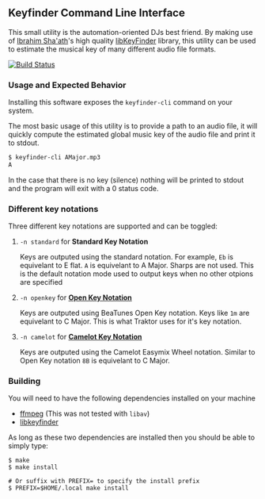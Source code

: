 ## Keyfinder Command Line Interface

This small utility is the automation-oriented DJs best friend. By making use of
[Ibrahim Sha'ath](http://www.ibrahimshaath.co.uk/)'s high quality
[libKeyFinder](https://github.com/ibsh/libKeyFinder/) library, this utility can
be used to estimate the musical key of many different audio file formats.

[![Build Status](https://github.com/evanpurkhiser/keyfinder-cli/workflows/build/badge.svg)](https://github.com/evanpurkhiser/keyfinder-cli/actions?query=workflow%3Abuild)

### Usage and Expected Behavior

Installing this software exposes the `keyfinder-cli` command on your system.

The most basic usage of this utility is to provide a path to an audio file, it
will quickly compute the estimated global music key of the audio file and print
it to stdout.

```sh
$ keyfinder-cli AMajor.mp3
A
```

In the case that there is no key (silence) nothing will be printed to stdout
and the program will exit with a 0 status code.

### Different key notations

Three different key notations are supported and can be toggled:

1.  `-n standard` for **Standard Key Notation**

    Keys are outputed using the standard notation. For example, `Eb` is
    equivelant to E flat. `A` is equivelant to A Major. Sharps are not used.
    This is the default notation mode used to output keys when no other otpions
    are specified

2.  `-n openkey` for [**Open Key Notation**](https://www.beatunes.com/en/open-key-notation.html)

    Keys are outputed using BeaTunes Open Key notation. Keys like `1m` are
    equivelant to C Major. This is what Traktor uses for it's key notation.

3.  `-n camelot` for [**Camelot Key Notation**](http://www.mixedinkey.com/HowTo)

    Keys are outputed using the Camelot Easymix Wheel notation. Similar to
    Open Key notation `8B` is equivelant to C Major.

### Building

You will need to have the following dependencies installed on your machine

- [ffmpeg](https://www.ffmpeg.org/) (This was not tested with `libav`)
- [libkeyfinder](https://github.com/mixxxdj/libkeyfinder/)

As long as these two dependencies are installed then you should be able to
simply type:

```
$ make
$ make install

# Or suffix with PREFIX= to specify the install prefix
$ PREFIX=$HOME/.local make install
```
